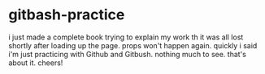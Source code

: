 # gitbash-practice
i just made a complete book trying to explain my work th it was all lost shortly after loading up the page. props won't happen again. 
quickly i said i'm just practicing with Github and Gitbush. nothing much to see.
that's about it. cheers!
